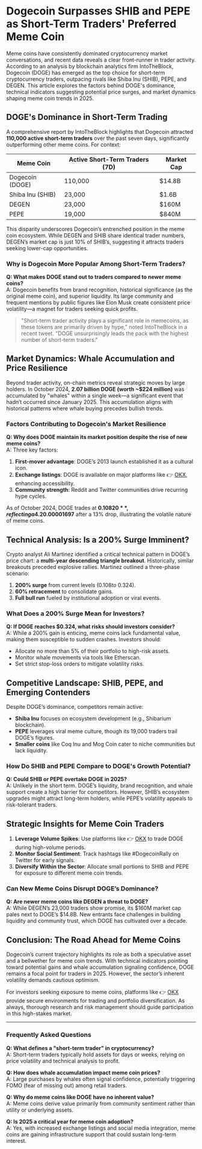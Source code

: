 # Dogecoin Surpasses SHIB and PEPE as Short-Term Traders' Preferred Meme Coin  

Meme coins have consistently dominated cryptocurrency market conversations, and recent data reveals a clear front-runner in trader activity. According to an analysis by blockchain analytics firm IntoTheBlock, Dogecoin (DOGE) has emerged as the top choice for short-term cryptocurrency traders, outpacing rivals like Shiba Inu (SHIB), PEPE, and DEGEN. This article explores the factors behind DOGE's dominance, technical indicators suggesting potential price surges, and market dynamics shaping meme coin trends in 2025.  

## DOGE's Dominance in Short-Term Trading  

A comprehensive report by IntoTheBlock highlights that Dogecoin attracted **110,000 active short-term traders** over the past seven days, significantly outperforming other meme coins. For context:  

| Meme Coin | Active Short-Term Traders (7D) | Market Cap |  
|----------|-------------------------------|------------|  
| Dogecoin (DOGE) | 110,000 | $14.8B |  
| Shiba Inu (SHIB) | 23,000 | $1.6B |  
| DEGEN | 23,000 | $160M |  
| PEPE | 19,000 | $840M |  

This disparity underscores Dogecoin’s entrenched position in the meme coin ecosystem. While DEGEN and SHIB share identical trader numbers, DEGEN’s market cap is just 10% of SHIB’s, suggesting it attracts traders seeking lower-cap opportunities.  

### Why is Dogecoin More Popular Among Short-Term Traders?  

**Q: What makes DOGE stand out to traders compared to newer meme coins?**  
A: Dogecoin benefits from brand recognition, historical significance (as the original meme coin), and superior liquidity. Its large community and frequent mentions by public figures like Elon Musk create consistent price volatility—a magnet for traders seeking quick profits.  

> "Short-term trader activity plays a significant role in memecoins, as these tokens are primarily driven by hype," noted IntoTheBlock in a recent tweet. "DOGE unsurprisingly leads the pack with the highest number of short-term traders."  

## Market Dynamics: Whale Accumulation and Price Resilience  

Beyond trader activity, on-chain metrics reveal strategic moves by large holders. In October 2024, **2.07 billion DOGE (worth ~$224 million)** was accumulated by "whales" within a single week—a significant event that hadn’t occurred since January 2025. This accumulation aligns with historical patterns where whale buying precedes bullish trends.  

### Factors Contributing to Dogecoin's Market Resilience  

**Q: Why does DOGE maintain its market position despite the rise of new meme coins?**  
A: Three key factors:  
1. **First-mover advantage**: DOGE’s 2013 launch established it as a cultural icon.  
2. **Exchange listings**: DOGE is available on major platforms like 👉 [OKX](https://bit.ly/okx-bonus), enhancing accessibility.  
3. **Community strength**: Reddit and Twitter communities drive recurring hype cycles.  

As of October 2024, DOGE trades at **$0.10820**, reflecting a 4.2% daily increase but remaining 7% below its October 7 price. Meanwhile, SHIB has recovered 4.45% to **$0.00001697** after a 13% drop, illustrating the volatile nature of meme coins.  

## Technical Analysis: Is a 200% Surge Imminent?  

Crypto analyst Ali Martinez identified a critical technical pattern in DOGE’s price chart: a **multi-year descending triangle breakout**. Historically, similar breakouts preceded explosive rallies. Martinez outlined a three-phase scenario:  
1. **200% surge** from current levels ($0.108 to ~$0.324).  
2. **60% retracement** to consolidate gains.  
3. **Full bull run** fueled by institutional adoption or viral events.  

### What Does a 200% Surge Mean for Investors?  

**Q: If DOGE reaches $0.324, what risks should investors consider?**  
A: While a 200% gain is enticing, meme coins lack fundamental value, making them susceptible to sudden crashes. Investors should:  
- Allocate no more than 5% of their portfolio to high-risk assets.  
- Monitor whale movements via tools like Etherscan.  
- Set strict stop-loss orders to mitigate volatility risks.  

## Competitive Landscape: SHIB, PEPE, and Emerging Contenders  

Despite DOGE’s dominance, competitors remain active:  
- **Shiba Inu** focuses on ecosystem development (e.g., Shibarium blockchain).  
- **PEPE** leverages viral meme culture, though its 19,000 traders trail DOGE’s figures.  
- **Smaller coins** like Coq Inu and Mog Coin cater to niche communities but lack liquidity.  

### How Do SHIB and PEPE Compare to DOGE's Growth Potential?  

**Q: Could SHIB or PEPE overtake DOGE in 2025?**  
A: Unlikely in the short term. DOGE’s liquidity, brand recognition, and whale support create a high barrier for competitors. However, SHIB’s ecosystem upgrades might attract long-term holders, while PEPE’s volatility appeals to risk-tolerant traders.  

## Strategic Insights for Meme Coin Traders  

1. **Leverage Volume Spikes**: Use platforms like 👉 [OKX](https://bit.ly/okx-bonus) to trade DOGE during high-volume periods.  
2. **Monitor Social Sentiment**: Track hashtags like #DogecoinRally on Twitter for early signals.  
3. **Diversify Within the Sector**: Allocate small portions to SHIB and PEPE for exposure to different meme coin trends.  

### Can New Meme Coins Disrupt DOGE’s Dominance?  

**Q: Are newer meme coins like DEGEN a threat to DOGE?**  
A: While DEGEN’s 23,000 traders show promise, its $160M market cap pales next to DOGE’s $14.8B. New entrants face challenges in building liquidity and community trust, which DOGE has cultivated over a decade.  

## Conclusion: The Road Ahead for Meme Coins  

Dogecoin’s current trajectory highlights its role as both a speculative asset and a bellwether for meme coin trends. With technical indicators pointing toward potential gains and whale accumulation signaling confidence, DOGE remains a focal point for traders in 2025. However, the sector’s inherent volatility demands cautious optimism.  

For investors seeking exposure to meme coins, platforms like 👉 [OKX](https://bit.ly/okx-bonus) provide secure environments for trading and portfolio diversification. As always, thorough research and risk management should guide participation in this high-stakes market.  

---  

### Frequently Asked Questions  

**Q: What defines a "short-term trader" in cryptocurrency?**  
A: Short-term traders typically hold assets for days or weeks, relying on price volatility and technical analysis to profit.  

**Q: How does whale accumulation impact meme coin prices?**  
A: Large purchases by whales often signal confidence, potentially triggering FOMO (fear of missing out) among retail traders.  

**Q: Why do meme coins like DOGE have no inherent value?**  
A: Meme coins derive value primarily from community sentiment rather than utility or underlying assets.  

**Q: Is 2025 a critical year for meme coin adoption?**  
A: Yes, with increased exchange listings and social media integration, meme coins are gaining infrastructure support that could sustain long-term interest.